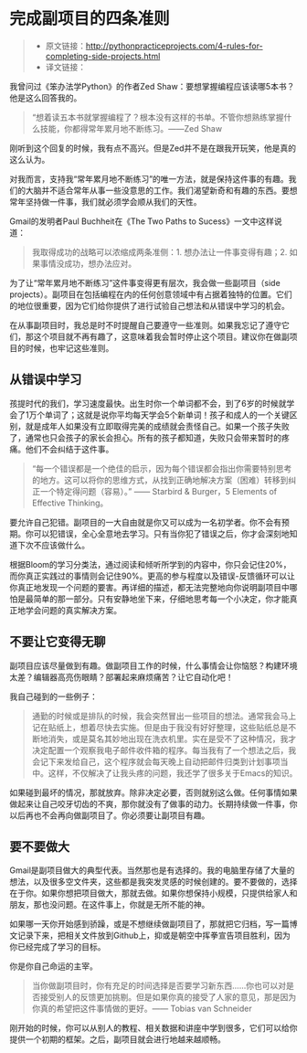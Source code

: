 # 完成副项目的四条准则

> - 原文链接：http://pythonpracticeprojects.com/4-rules-for-completing-side-projects.html
> - 译文链接：

我曾问过《笨办法学Python》的作者Zed Shaw：要想掌握编程应该读哪5本书？他是这么回答我的。

> “想着读五本书就掌握编程了？根本没有这样的书单。不管你想熟练掌握什么技能，你都得常年累月地不断练习。——Zed Shaw

刚听到这个回复的时候，我有点不高兴。但是Zed并不是在跟我开玩笑，他是真的这么认为。

对我而言，支持我“常年累月地不断练习”的唯一方法，就是保持这件事的有趣。我们的大脑并不适合常年从事一些没意思的工作。我们渴望新奇和有趣的东西。要想常年坚持做一件事，我们就必须学会顺从我们的天性。

Gmail的发明者Paul Buchheit在《The Two Paths to Sucess》一文中这样说道：

> 我取得成功的战略可以浓缩成两条准侧：1. 想办法让一件事变得有趣；2. 如果事情没成功，想办法应对。

为了让“常年累月地不断练习”这件事变得更有层次，我会做一些副项目（side projects）。副项目在包括编程在内的任何创意领域中有占据着独特的位置。它们的地位很重要，因为它们给你提供了进行试验自己想法和从错误中学习的机会。

在从事副项目时，我总是时不时提醒自己要遵守一些准则。如果我忘记了遵守它们，那这个项目就不再有趣了，这意味着我会暂时停止这个项目。建议你在做副项目的时候，也牢记这些准则。

## 从错误中学习

孩提时代的我们，学习速度最快。出生时你一个单词都不会，到了6岁的时候就学会了1万个单词了；这就是说你平均每天学会5个新单词！孩子和成人的一个关键区别，就是成年人如果没有立即取得完美的成绩就会责怪自己。如果一个孩子失败了，通常也只会孩子的家长会担心。所有的孩子都知道，失败只会带来暂时的疼痛。他们不会纠结于这件事。

> “每一个错误都是一个绝佳的启示，因为每个错误都会指出你需要特别思考的地方。这可以将你的思维方式，从找到正确地解决方案（困难）转移到纠正一个特定得问题（容易）。” —— Starbird & Burger，5 Elements of Effective Thinking。

要允许自己犯错。副项目的一大自由就是你又可以成为一名初学者。你不会有预期。你可以犯错误，全心全意地去学习。只有当你犯了错误之后，你才会深刻地知道下次不应该做什么。

根据Bloom的学习分类法，通过阅读和倾听所学到的内容中，你只会记住20%，而你真正实践过的事情则会记住90%。更高的参与程度以及错误-反馈循环可以让你真正地发现一个问题的要害。再详细的描述，都无法完整地向你说明副项目中哪怕是最简单的那一部分。只有安静地坐下来，仔细地思考每一个小决定，你才能真正地学会问题的真实解决方案。

## 不要让它变得无聊

副项目应该尽量做到有趣。做副项目工作的时候，什么事情会让你恼怒？构建环境太差？编辑器高亮伤眼睛？部署起来麻烦痛苦？让它自动化吧！

我自己碰到的一些例子：

> 通勤的时候或是排队的时候，我会突然冒出一些项目的想法。通常我会马上记在贴纸上，想着尽快去实施。但是由于我没有好好整理，这些贴纸总是不断地消失，或是莫名其妙地出现在洗衣机里。实在是受不了这种情况，我才决定配置一个观察我电子邮件收件箱的程序。每当我有了一个想法之后，我会记下来发给自己，这个程序就会每天晚上自动把邮件归类到计划事项当中。这样，不仅解决了让我头疼的问题，我还学了很多关于Emacs的知识。

如果碰到最坏的情况，那就放弃。除非决定必要，否则就别这么做。任何事情如果做起来让自己咬牙切齿的不爽，那你就没有了做事的动力。长期持续做一件事，你以后再也不会再向做副项目了。你必须要让副项目有趣。

## 要不要做大

Gmail是副项目做大的典型代表。当然那也是有选择的。我的电脑里存储了大量的想法，以及很多空文件夹，这些都是我突发灵感的时候创建的。要不要做的，选择在于你。如果你想把项目做大，那就去做。如果你想保持小规模，只提供给家人和朋友，那也没问题。在这件事上，你就是无所不能的神。

如果哪一天你开始感到骄躁，或是不想继续做副项目了，那就把它归档，写一篇博文记录下来，把相关文件放到Github上，抑或是朝空中挥拳宣告项目胜利，因为你已经完成了学习的目标。

你是你自己命运的主宰。

> 当你做副项目时，你有充足的时间选择是否要学习新东西......你也可以对是否接受别人的反馈更加挑剔。但是如果你真的接受了人家的意见，那是因为你真的希望把这件事情做的更好。—— Tobias van Schneider

刚开始的时候，你可以从别人的教程、相关数据和讲座中学到很多，它们可以给你提供一个初期的框架。之后，副项目就会进行地越来越顺畅。
